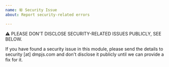 ```yaml
---
name: ㊙️ Security Issue
about: Report security-related errors

---
```


<!--
    The Code of Conduct (../CODE_OF_CONDUCT.md) applies to all the activity on this repository.
-->

⚠ PLEASE DON'T DISCLOSE SECURITY-RELATED ISSUES PUBLICLY, SEE BELOW.

If you have found a security issue in this module, please send the details to
security [at] dmpjs.com and don't disclose it publicly until we can provide a
fix for it.
